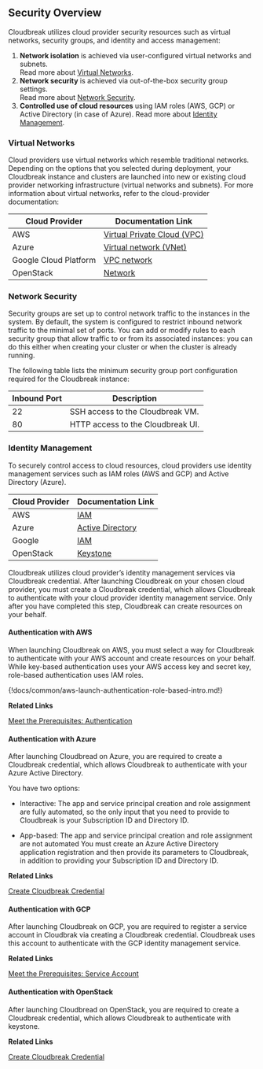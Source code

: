 ## Security Overview

Cloudbreak utilizes cloud provider security resources such as virtual networks, security groups, and identity and access management:

1. **Network isolation** is achieved via user-configured virtual networks and subnets.  
    Read more about [Virtual Networks](#virtual-networks).  
2. **Network security** is achieved via out-of-the-box security group settings.  
    Read more about [Network Security](#network-security).   
3. **Controlled use of cloud resources** using IAM roles (AWS, GCP) or Active Directory (in case of Azure). 
    Read more about [Identity Management](#identity-management).    
 

### Virtual Networks

Cloud providers use virtual networks which resemble traditional networks. Depending on the options that you selected during deployment, your Cloudbreak instance and clusters are launched into new or existing cloud provider networking infrastructure (virtual networks and subnets). For more information about virtual networks, refer to the cloud-provider documentation:
  
| Cloud Provider | Documentation Link |
|---|---|
| AWS | [Virtual Private Cloud (VPC)](https://aws.amazon.com/documentation/vpc/) |
| Azure | [Virtual network (VNet)](https://docs.microsoft.com/en-us/azure/virtual-network/virtual-networks-overview) |
| Google Cloud Platform | [VPC network](https://cloud.google.com/compute/docs/vpc/) |
| OpenStack | [Network](https://docs.openstack.org/mitaka/networking-guide/intro-os-networking.html) |

### Network Security 

Security groups are set up to control network traffic to the instances in the system. By default, the system is configured to restrict inbound network traffic to the minimal set of ports. You can add or modify rules to each security group that allow traffic to or from its associated instances: you can do this either when creating your cluster or when the cluster is already running.  

The following table lists the minimum security group port configuration required for the Cloudbreak instance:

| Inbound Port | Description |
|---|---|
| 22 | SSH access to the Cloudbreak VM. |
| 80 | HTTP access to the Cloudbreak UI. |

[comment]: <> (How about cluster security groups? I see plenty of ports open on master and worker security groups.)


### Identity Management

To securely control access to cloud resources, cloud providers use identity management services such as IAM roles (AWS and GCP) and Active Directory (Azure). 

| Cloud Provider | Documentation Link | 
|---|---|
| AWS | [IAM](http://docs.aws.amazon.com/IAM/latest/UserGuide/introduction.html) |
| Azure | [Active Directory](https://docs.microsoft.com/en-us/azure/active-directory/active-directory-whatis) | 
| Google | [IAM](https://cloud.google.com/iam/docs/overview) | 
| OpenStack | [Keystone](https://docs.openstack.org/keystone/pike/) |

Cloudbreak utilizes cloud provider’s identity management services via Cloudbreak credential. After launching Cloudbreak on your chosen cloud provider, you must create a Cloudbreak credential, which allows Cloudbreak to authenticate with your cloud provider identity management service. Only after you have completed this step, Cloudbreak can create resources on your behalf. 


#### Authentication with AWS

When launching Cloudbreak on AWS, you must select a way for Cloudbreak to authenticate with your AWS account and create resources on your behalf. While key-based authentication uses your AWS access key and secret key, role-based authentication uses IAM roles.

{!docs/common/aws-launch-authentication-role-based-intro.md!}

**Related Links**

[Meet the Prerequisites: Authentication](aws-launch.md#authentication)


#### Authentication with Azure

After launching Cloudbread on Azure, you are required to create a Cloudbreak credential, which allows Cloudbreak to authenticate with your Azure Active Directory. 

You have two options:

* Interactive: The app and service principal creation and role assignment are fully automated, so the only input that you need to provide to Cloudbreak is your Subscription ID and Directory ID. 

* App-based: The app and service principal creation and role assignment are not automated You must create an Azure Active Directory application registration and then provide its parameters to Cloudbreak, in addition to providing your Subscription ID and Directory ID. 

**Related Links**

[Create Cloudbreak Credential](azure-launch.md#create-cloudbreak-credential)


#### Authentication with GCP

After launching Cloudbreak on GCP, you are required to register a service account in Cloudbrak via creating a Cloudbreak credential. Cloudbreak uses this account to authenticate with the GCP identity management service.

**Related Links**

[Meet the Prerequisites: Service Account](gcp-launch.md#service-account)


#### Authentication with OpenStack 

After launching Cloudbread on OpenStack, you are required to create a Cloudbreak credential, which allows Cloudbreak to authenticate with keystone. 


**Related Links**

[Create Cloudbreak Credential](os-launch.md#create-cloudbreak-credential)
